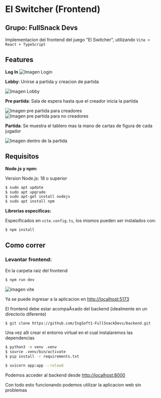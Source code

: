 # El Switcher (Frontend)
## Grupo: FullSnack Devs

Implementacion del frontend del juego "El Switcher", utilizando ```Vite + React + TypeScript```

## Features 

**Log In**
![Imagen Login](/front/public/readme/Login.png)

**Lobby**: Unirse a partida y creacion de partida

![Imagen Lobby](/front/public/readme/Lobby2.png)

**Pre partida**: Sala de espera hasta que el creador inicia la partida

![Imagen pre partida para creadores](/front/public/readme/pre-partida.png)
![Imagen pre partida para no creadores](/front/public/readme/pre-partida-not-owner.png)

**Partida**: Se muestra el tablero mas la mano de cartas de figura de cada jugador

![Imagen dentro de la partida](/front/public/readme/in-game.png)

## Requisitos

**Node.js y npm:**

Version Node.js: 18 o superior

```bash
$ sudo apt update
$ sudo apt upgrade
$ sudo apt-get install nodejs
$ sudo apt install npm
```

**Librerias especificas:** 

Especificados en ```vite.config.ts```, los mismos pueden ser instalados con:
```bash
$ npm install
```

## Como correr

### Levantar frontend:

En la carpeta raiz del frontend

```bash
$ npm run dev
```

![imagen vite](/front/public/readme/vite.png)

Ya se puede ingresar a la aplicacion en [http://localhost:5173](http://localhost:5173)

El frontend debe estar acompaÃ±ado del backend (idealmente en un directorio diferente)
```bash
$ git clone https://github.com/IngSoft1-FullSnackDevs/backend.git
```

Una vez alli crear el entorno virtual en el cual instalaremos las dependencias

```bash
$ python3 -m venv .venv
$ source .venv/bin/activate
$ pip install -r requirements.txt
```
```bash
$ uvicorn app:app --reload
```

Podemos acceder al backend desde
[http://localhost:8000](http://localhost:8000)

Con todo esto funcionando podemos utilizar la aplicacion web sin problemas
